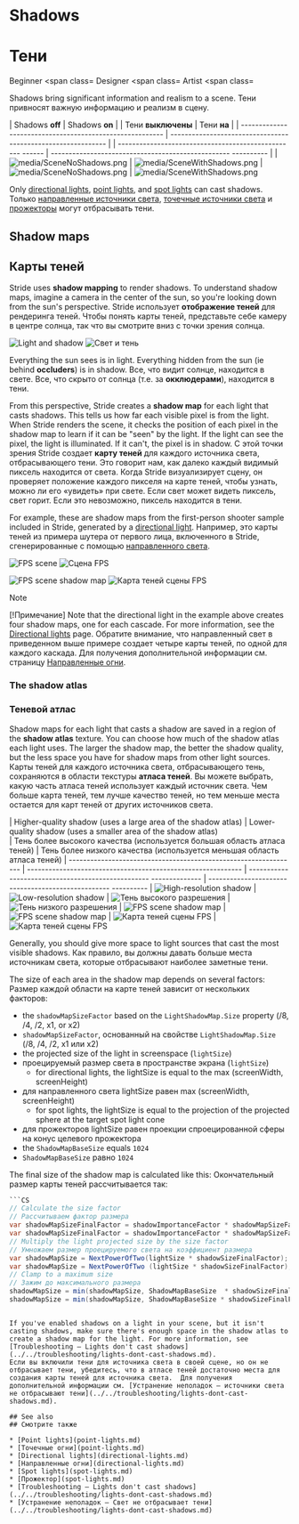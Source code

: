 # Shadows
# Тени

<span class="label label-doc-level">Beginner</span>
<span class=
<span class="label label-doc-audience">Designer</span>
<span class=
<span class="label label-doc-audience">Artist</span>
<span class=

Shadows bring significant information and realism to a scene.
Тени привносят важную информацию и реализм в сцену.

| Shadows **off**                                          | Shadows **on**                                               |
|  Тени **выключены** |  Тени **на** |
| -------------------------------------------------------- | ------------------------------------------------------------ |
|  --------------------------------------------------  ------ |  --------------------------------------------------  ---------- |
| ![media/SceneNoShadows.png](media/SceneNoShadows.png)  | ![media/SceneWithShadows.png](media/SceneWithShadows.png) 
|  ![media/SceneNoShadows.png](media/SceneNoShadows.png) |  ![media/SceneWithShadows.png](media/SceneWithShadows.png)

Only [directional lights](directional-lights.md), [point lights](point-lights.md), and [spot lights](spot-lights.md) can cast shadows.
Только [направленные источники света](directional-lights.md), [точечные источники света](point-lights.md) и [прожекторы](spot-lights.md) могут отбрасывать тени.

## Shadow maps
## Карты теней

Stride uses **shadow mapping** to render shadows. To understand shadow maps, imagine a camera in the center of the sun, so you're looking down from the sun's perspective.
Stride использует **отображение теней** для рендеринга теней.  Чтобы понять карты теней, представьте себе камеру в центре солнца, так что вы смотрите вниз с точки зрения солнца.

![Light and shadow](media/light-and-shadow.png)
![Свет и тень](media/light-and-shadow.png)

Everything the sun sees is in light. Everything hidden from the sun (ie behind **occluders**) is in shadow.
Все, что видит солнце, находится в свете.  Все, что скрыто от солнца (т.е. за **окклюдерами**), находится в тени.

From this perspective, Stride creates a **shadow map** for each light that casts shadows. This tells us how far each visible pixel is from the light. When Stride renders the scene, it checks the position of each pixel in the shadow map to learn if it can be "seen" by the light. If the light can see the pixel, the light is illuminated. If it can't, the pixel is in shadow.
С этой точки зрения Stride создает **карту теней** для каждого источника света, отбрасывающего тени.  Это говорит нам, как далеко каждый видимый пиксель находится от света.  Когда Stride визуализирует сцену, он проверяет положение каждого пикселя на карте теней, чтобы узнать, можно ли его «увидеть» при свете.  Если свет может видеть пиксель, свет горит.  Если это невозможно, пиксель находится в тени.

For example, these are shadow maps from the first-person shooter sample included in Stride, generated by a [directional light](directional-lights.md).
Например, это карты теней из примера шутера от первого лица, включенного в Stride, сгенерированные с помощью [направленного света](directional-lights.md).

![FPS scene](media/fps-sample-scene.png)
![Сцена FPS](media/fps-sample-scene.png)

![FPS scene shadow map](media/shadow-atlas-2x.png)
![Карта теней сцены FPS](media/shadow-atlas-2x.png)

>[!Note]
>[!Примечание]
>Note that the directional light in the example above creates four shadow maps, one for each cascade. For more information, see the [Directional lights](directional-lights.md) page.
>Обратите внимание, что направленный свет в приведенном выше примере создает четыре карты теней, по одной для каждого каскада.  Для получения дополнительной информации см. страницу [Направленные огни](directional-lights.md).

### The shadow atlas
### Теневой атлас

Shadow maps for each light that casts a shadow are saved in a region of the **shadow atlas** texture. You can choose how much of the shadow atlas each light uses. The larger the shadow map, the better the shadow quality, but the less space you have for shadow maps from other light sources. 
Карты теней для каждого источника света, отбрасывающего тень, сохраняются в области текстуры **атласа теней**.  Вы можете выбрать, какую часть атласа теней использует каждый источник света.  Чем больше карта теней, тем лучше качество теней, но тем меньше места остается для карт теней от других источников света.

| Higher-quality shadow (uses a large area of the shadow atlas)    | Lower-quality shadow (uses a smaller area of the shadow atlas)  
|  Тень более высокого качества (используется большая область атласа теней) |  Тень более низкого качества (используется меньшая область атласа теней)
| ---------------------------------------------------------------- | ------------------------------------------------------------ 
|  --------------------------------------------------  -------------- |  --------------------------------------------------  ----------
| ![High-resolution shadow](media/shadow-high-resolution.png)      | ![Low-resolution shadow](media/shadow-low-resolution.png) 
|  ![Тень высокого разрешения](media/shadow-high-resolution.png) |  ![Тень низкого разрешения](media/shadow-low-resolution.png)
| ![FPS scene shadow map](media/shadow-atlas-2x.png)               | ![FPS scene shadow map](media/shadow-atlas-1x.png)
|  ![Карта теней сцены FPS](media/shadow-atlas-2x.png) |  ![Карта теней сцены FPS](media/shadow-atlas-1x.png)

Generally, you should give more space to light sources that cast the most visible shadows. 
Как правило, вы должны давать больше места источникам света, которые отбрасывают наиболее заметные тени.

The size of each area in the shadow map depends on several factors:
Размер каждой области на карте теней зависит от нескольких факторов:

* the `shadowMapSizeFactor` based on the `LightShadowMap.Size` property (/8, /4, /2, x1, or x2)
* `shadowMapSizeFactor`, основанный на свойстве `LightShadowMap.Size` (/8, /4, /2, x1 или x2)
* the projected size of the light in screenspace (`lightSize`)
* проецируемый размер света в пространстве экрана (`lightSize`)
  * for directional lights, the lightSize is equal to the max (screenWidth, screenHeight)
* для направленного света lightSize равен max (screenWidth, screenHeight)
  * for spot lights, the lightSize is equal to the projection of the projected sphere at the target spot light cone
* для прожекторов lightSize равен проекции спроецированной сферы на конус целевого прожектора
* the `ShadowMapBaseSize` equals `1024`
* `ShadowMapBaseSize` равно `1024`

The final size of the shadow map is calculated like this:
Окончательный размер карты теней рассчитывается так:

```cs
```CS
// Calculate the size factor
// Рассчитываем фактор размера
var shadowMapSizeFinalFactor = shadowImportanceFactor * shadowMapSizeFactor;
var shadowMapSizeFinalFactor = shadowImportanceFactor * shadowMapSizeFactor;
// Multiply the light projected size by the size factor
// Умножаем размер проецируемого света на коэффициент размера
var shadowMapSize = NextPowerOfTwo(lightSize * shadowSizeFinalFactor);
var shadowMapSize = NextPowerOfTwo (lightSize * shadowSizeFinalFactor);
// Clamp to a maximum size
// Зажим до максимального размера
shadowMapSize = min(shadowMapSize, ShadowMapBaseSize  * shadowSizeFinalFactor);
shadowMapSize = min(shadowMapSize, ShadowMapBaseSize * shadowSizeFinalFactor);
```
```

If you've enabled shadows on a light in your scene, but it isn't casting shadows, make sure there's enough space in the shadow atlas to create a shadow map for the light. For more information, see [Troubleshooting — Lights don't cast shadows](../../troubleshooting/lights-dont-cast-shadows.md).
Если вы включили тени для источника света в своей сцене, но он не отбрасывает тени, убедитесь, что в атласе теней достаточно места для создания карты теней для источника света.  Для получения дополнительной информации см. [Устранение неполадок — источники света не отбрасывают тени](../../troubleshooting/lights-dont-cast-shadows.md).

## See also
## Смотрите также

* [Point lights](point-lights.md)
* [Точечные огни](point-lights.md)
* [Directional lights](directional-lights.md)
* [Направленные огни](directional-lights.md)
* [Spot lights](spot-lights.md)
* [Прожектор](spot-lights.md)
* [Troubleshooting — Lights don't cast shadows](../../troubleshooting/lights-dont-cast-shadows.md)
* [Устранение неполадок — Свет не отбрасывает тени](../../troubleshooting/lights-dont-cast-shadows.md)
